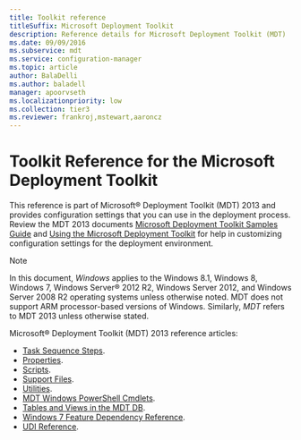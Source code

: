 ```yaml
---
title: Toolkit reference
titleSuffix: Microsoft Deployment Toolkit
description: Reference details for Microsoft Deployment Toolkit (MDT)
ms.date: 09/09/2016
ms.subservice: mdt
ms.service: configuration-manager
ms.topic: article
author: BalaDelli
ms.author: baladell
manager: apoorvseth
ms.localizationpriority: low
ms.collection: tier3
ms.reviewer: frankroj,mstewart,aaroncz
---
```


# Toolkit Reference for the Microsoft Deployment Toolkit

This reference is part of Microsoft&reg; Deployment Toolkit (MDT) 2013 and provides configuration settings that you can use in the deployment process. Review the MDT 2013 documents [Microsoft Deployment Toolkit Samples Guide](samples-guide.md) and [Using the Microsoft Deployment Toolkit](use-the-mdt.md) for help in customizing configuration settings for the deployment environment.

> [!NOTE]
>
> In this document, *Windows* applies to the Windows 8.1, Windows 8, Windows 7, Windows Server&reg; 2012 R2, Windows Server 2012, and Windows Server 2008 R2 operating systems unless otherwise noted. MDT does not support ARM processor-based versions of Windows. Similarly, *MDT* refers to MDT 2013 unless otherwise stated.

Microsoft&reg; Deployment Toolkit (MDT) 2013 reference articles:

- [Task Sequence Steps](task-sequence-steps.md).
- [Properties](properties.md).
- [Scripts](scripts.md).
- [Support Files](support-files.md).
- [Utilities](utilities.md).
- [MDT Windows PowerShell Cmdlets](mdt-windows-powershell-cmdlets.md).
- [Tables and Views in the MDT DB](tables-views-mdt-db.md).
- [Windows 7 Feature Dependency Reference](windows-7-feature-dependency.md).
- [UDI Reference](udi-reference.md).
